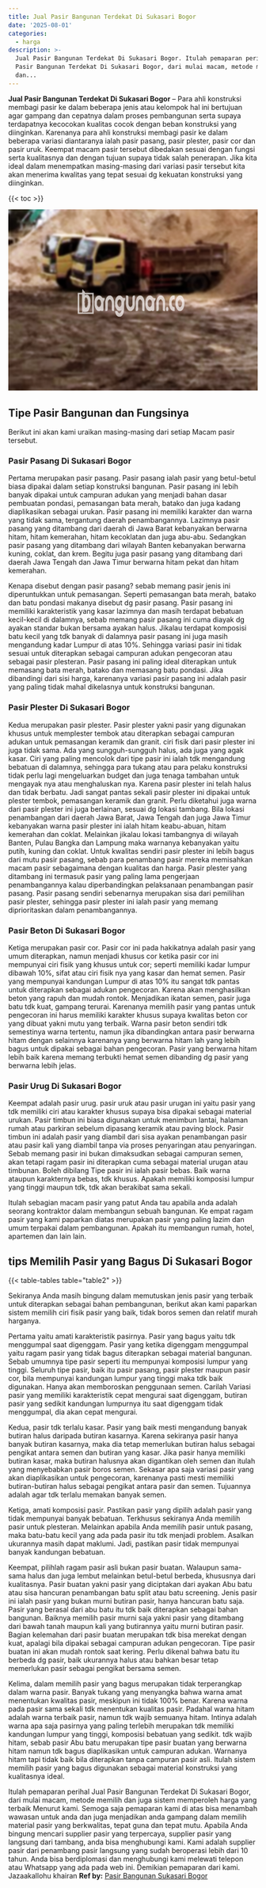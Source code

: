 ```yaml
---
title: Jual Pasir Bangunan Terdekat Di Sukasari Bogor
date: '2025-08-01'
categories:
  - harga
description: >-
  Jual Pasir Bangunan Terdekat Di Sukasari Bogor. Itulah pemaparan perihal Jual
  Pasir Bangunan Terdekat Di Sukasari Bogor, dari mulai macam, metode memilih
  dan...
---
```


**Jual Pasir Bangunan Terdekat Di Sukasari Bogor** – Para ahli konstruksi membagi pasir ke dalam beberapa jenis atau kelompok hal ini bertujuan agar gampang dan cepatnya dalam proses pembangunan serta supaya terdapatnya kecocokan kualitas cocok dengan beban konstruksi yang diinginkan. Karenanya para ahli konstruksi membagi pasir ke dalam beberapa variasi diantaranya ialah pasir pasang, pasir plester, pasir cor dan pasir uruk. Keempat macam pasir tersebut dibedakan sesuai dengan fungsi serta kualitasnya dan dengan tujuan supaya tidak salah penerapan. Jika kita ideal dalam menempatkan masing-masing dari variasi pasir tersebut kita akan menerima kwalitas yang tepat sesuai dg kekuatan konstruksi yang diinginkan.

{{< toc >}}

![Jual Pasir Bangunan Terdekat Di Sukasari Bogor](/images/jual-pasir-bangunan-12.png)

## Tipe Pasir Bangunan dan Fungsinya

Berikut ini akan kami uraikan masing-masing dari setiap Macam pasir tersebut.

### Pasir Pasang Di Sukasari Bogor

Pertama merupakan pasir pasang. Pasir pasang ialah pasir yang betul-betul biasa dipakai dalam setiap konstruksi bangunan. Pasir pasang ini lebih banyak dipakai untuk campuran adukan yang menjadi bahan dasar pembuatan pondasi, pemasangan bata merah, batako dan juga kadang diaplikasikan sebagai urukan. Pasir pasang ini memiliki karakter dan warna yang tidak sama, tergantung daerah penambangannya. Lazimnya pasir pasang yang ditambang dari daerah di Jawa Barat kebanyakan berwarna hitam, hitam kemerahan, hitam kecoklatan dan juga abu-abu. Sedangkan pasir pasang yang ditambang dari wilayah Banten kebanyakan berwarna kuning, coklat, dan krem. Begitu juga pasir pasang yang ditambang dari daerah Jawa Tengah dan Jawa Timur berwarna hitam pekat dan hitam kemerahan.

Kenapa disebut dengan pasir pasang? sebab memang pasir jenis ini diperuntukkan untuk pemasangan. Seperti pemasangan bata merah, batako dan batu pondasi makanya disebut dg pasir pasang. Pasir pasang ini memiliki karakteristik yang kasar lazimnya dan masih terdapat bebatuan kecil-kecil di dalamnya, sebab memang pasir pasang ini cuma diayak dg ayakan standar bukan bersama ayakan halus. Jikalau terdapat komposisi batu kecil yang tdk banyak di dalamnya pasir pasang ini juga masih mengandung kadar Lumpur di atas 10%. Sehingga variasi pasir ini tidak sesuai untuk diterapkan sebagai campuran adukan pengecoran atau sebagai pasir plesteran. Pasir pasang ini paling ideal diterapkan untuk memasang bata merah, batako dan memasang batu pondasi. Jika dibandingi dari sisi harga, karenanya variasi pasir pasang ini adalah pasir yang paling tidak mahal dikelasnya untuk konstruksi bangunan.

### Pasir Plester Di Sukasari Bogor

Kedua merupakan pasir plester. Pasir plester yakni pasir yang digunakan khusus untuk memplester tembok atau diterapkan sebagai campuran adukan untuk pemasangan keramik dan granit. ciri fisik dari pasir plester ini juga tidak sama. Ada yang sungguh-sungguh halus, ada juga yang agak kasar. Ciri yang paling mencolok dari tipe pasir ini ialah tdk mengandung bebatuan di dalamnya, sehingga para tukang atau para pelaku konstruksi tidak perlu lagi mengeluarkan budget dan juga tenaga tambahan untuk mengayak nya atau menghaluskan nya. Karena pasir plester ini telah halus dan tidak berbatu. Jadi sangat pantas sekali pasir plester ini dipakai untuk plester tembok, pemasangan keramik dan granit. Perlu diketahui juga warna dari pasir plester ini juga berlainan, sesuai dg lokasi tambang. Bila lokasi penambangan dari daerah Jawa Barat, Jawa Tengah dan juga Jawa Timur kebanyakan warna pasir plester ini ialah hitam keabu-abuan, hitam kemerahan dan coklat. Melainkan jikalau lokasi tambangnya di wilayah Banten, Pulau Bangka dan Lampung maka warnanya kebanyakan yaitu putih, kuning dan coklat. Untuk kwalitas sendiri pasir plester ini lebih bagus dari mutu pasir pasang, sebab para penambang pasir mereka memisahkan macam pasir sebagaimana dengan kualitas dan harga. Pasir plester yang ditambang ini termasuk pasir yang paling lama pengerjaan penambangannya kalau diperbandingkan pelaksanaan penambangan pasir pasang. Pasir pasang sendiri sebenarnya merupakan sisa dari pemilihan pasir plester, sehingga pasir plester ini ialah pasir yang memang diprioritaskan dalam penambangannya.

### Pasir Beton Di Sukasari Bogor

Ketiga merupakan pasir cor. Pasir cor ini pada hakikatnya adalah pasir yang umum diterapkan, namun menjadi khusus cor ketika pasir cor ini mempunyai ciri fisik yang khusus untuk cor; seperti memiliki kadar lumpur dibawah 10%, sifat atau ciri fisik nya yang kasar dan hemat semen. Pasir yang mempunyai kandungan Lumpur di atas 10% itu sangat tdk pantas untuk diterapkan sebagai adukan pengecoran. Karena akan menghasilkan beton yang rapuh dan mudah rontok. Menjadikan ikatan semen, pasir juga batu tdk kuat, gampang terurai. Karenanya memilih pasir yang pantas untuk pengecoran ini harus memiliki karakter khusus supaya kwalitas beton cor yang dibuat yakni mutu yang terbaik. Warna pasir beton sendiri tdk semestinya warna tertentu, namun jika dibandingkan antara pasir berwarna hitam dengan selainnya karenanya yang berwarna hitam lah yang lebih bagus untuk dipakai sebagai bahan pengecoran. Pasir yang berwarna hitam lebih baik karena memang terbukti hemat semen dibanding dg pasir yang berwarna lebih jelas.

### Pasir Urug Di Sukasari Bogor

Keempat adalah pasir urug. pasir uruk atau pasir urugan ini yaitu pasir yang tdk memiliki ciri atau karakter khusus supaya bisa dipakai sebagai material urukan. Pasir timbun ini biasa digunakan untuk menimbun lantai, halaman rumah atau parkiran sebelum dipasang keramik atau paving block. Pasir timbun ini adalah pasir yang diambil dari sisa ayakan penambangan pasir atau pasir kali yang diambil tanpa via proses penyaringan atau penyaringan. Sebab memang pasir ini bukan dimaksudkan sebagai campuran semen, akan tetapi ragam pasir ini diterapkan cuma sebagai material urugan atau timbunan. Boleh dibilang Tipe pasir ini ialah pasir bebas. Baik warna ataupun karakternya bebas, tdk khusus. Apakah memiliki komposisi lumpur yang tinggi maupun tdk, tdk akan berakibat sama sekali.

Itulah sebagian macam pasir yang patut Anda tau apabila anda adalah seorang kontraktor dalam membangun sebuah bangunan. Ke empat ragam pasir yang kami paparkan diatas merupakan pasir yang paling lazim dan umum terpakai dalam pembangunan. Apakah itu membangun rumah, hotel, apartemen dan lain lain.

## tips Memilih Pasir yang Bagus Di Sukasari Bogor

{{< table-tables table="table2" >}}

Sekiranya Anda masih bingung dalam memutuskan jenis pasir yang terbaik untuk diterapkan sebagai bahan pembangunan, berikut akan kami paparkan sistem memilih ciri fisik pasir yang baik, tidak boros semen dan relatif murah harganya.

Pertama yaitu amati karakteristik pasirnya. Pasir yang bagus yaitu tdk menggumpal saat digenggam. Pasir yang ketika digenggam menggumpal yaitu ragam pasir yang tidak bagus diterapkan sebagai material bangunan. Sebab umumnya tipe pasir seperti itu mempunyai komposisi lumpur yang tinggi. Seluruh tipe pasir, baik itu pasir pasang, pasir plester maupun pasir cor, bila mempunyai kandungan lumpur yang tinggi maka tdk baik digunakan. Hanya akan memboroskan penggunaan semen. Carilah Variasi pasir yang memiliki karakteristik cepat mengurai saat digenggam, butiran pasir yang sedikit kandungan lumpurnya itu saat digenggam tidak menggumpal, dia akan cepat mengurai.

Kedua, pasir tdk terlalu kasar. Pasir yang baik mesti mengandung banyak butiran halus daripada butiran kasarnya. Karena sekiranya pasir hanya banyak butiran kasarnya, maka dia tetap memerlukan butiran halus sebagai pengikat antara semen dan butiran yang kasar. Jika pasir hanya memiliki butiran kasar, maka butiran halusnya akan digantikan oleh semen dan itulah yang menyebabkan pasir boros semen. Sekasar apa saja variasi pasir yang akan diaplikasikan untuk pengecoran, karenanya pasti mesti memiliki butiran-butiran halus sebagai pengikat antara pasir dan semen. Tujuannya adalah agar tdk terlalu memakan banyak semen.

Ketiga, amati komposisi pasir. Pastikan pasir yang dipilih adalah pasir yang tidak mempunyai banyak bebatuan. Terkhusus sekiranya Anda memilih pasir untuk plesteran. Melainkan apabila Anda memilih pasir untuk pasang, maka batu-batu kecil yang ada pada pasir itu tdk menjadi problem. Asalkan ukurannya masih dapat maklumi. Jadi, pastikan pasir tidak mempunyai banyak kandungan bebatuan.

Keempat, pilihlah ragam pasir asli bukan pasir buatan. Walaupun sama-sama halus dan juga lembut melainkan betul-betul berbeda, khususnya dari kualitasnya. Pasir buatan yakni pasir yang diciptakan dari ayakan Abu batu atau sisa hancuran penambangan batu split atau batu screening. Jenis pasir ini ialah pasir yang bukan murni butiran pasir, hanya hancuran batu saja. Pasir yang berasal dari abu batu itu tdk baik diterapkan sebagai bahan bangunan. Baiknya memilih pasir murni saja yakni pasir yang ditambang dari bawah tanah maupun kali yang butirannya yaitu murni butiran pasir. Bagian kelemahan dari pasir buatan merupakan tdk bisa merekat dengan kuat, apalagi bila dipakai sebagai campuran adukan pengecoran. Tipe pasir buatan ini akan mudah rontok saat kering. Perlu dikenal bahwa batu itu berbeda dg pasir, baik ukurannya halus atau bahkan besar tetap memerlukan pasir sebagai pengikat bersama semen.

Kelima, dalam memilih pasir yang bagus merupakan tidak terperangkap dalam warna pasir. Banyak tukang yang menyangka bahwa warna amat menentukan kwalitas pasir, meskipun ini tidak 100% benar. Karena warna pada pasir sama sekali tdk menentukan kualitas pasir. Padahal warna hitam adalah warna terbaik pasir, namun tdk wajib semuanya hitam. Intinya adalah warna apa saja pasirnya yang paling terlebih merupakan tdk memiliki kandungan lumpur yang tinggi, komposisi bebatuan yang sedikit. tdk wajib hitam, sebab pasir Abu batu merupakan tipe pasir buatan yang berwarna hitam namun tdk bagus diaplikasikan untuk campuran adukan. Warnanya hitam tapi tidak baik bila diterapkan tanpa campuran pasir asli. Itulah sistem memilih pasir yang bagus digunakan sebagai material konstruksi yang kualitasnya ideal.

Itulah pemaparan perihal Jual Pasir Bangunan Terdekat Di Sukasari Bogor, dari mulai macam, metode memilih dan juga sistem memperoleh harga yang terbaik Menurut kami. Semoga saja pemaparan kami di atas bisa menambah wawasan untuk anda dan juga menjadikan anda gampang dalam memilih material pasir yang berkwalitas, tepat guna dan tepat mutu. Apabila Anda bingung mencari supplier pasir yang terpercaya, supplier pasir yang langsung dari tambang, anda bisa menghubungi kami. Kami adalah supplier pasir dari penambang pasir langsung yang sudah beroperasi lebih dari 10 tahun. Anda bisa berdiplomasi dan menghubungi kami melewati telepon atau Whatsapp yang ada pada web ini. Demikian pemaparan dari kami. Jazaakallohu khairan
**Ref by:** [Pasir Bangunan Sukasari Bogor](https://id.wikipedia.org/wiki/Pasir)
